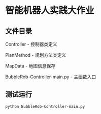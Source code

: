 # 智能机器人实践大作业

## 文件目录

Controller - 控制器类定义

PlanMethod - 规划方法类定义

MapData - 地图信息保存

BubbleRob-Controller-main.py - 主函数入口

## 测试运行

```shell
python BubbleRob-Controller-main.py
```